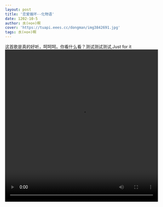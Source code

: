 ```yaml
---
layout: post
title: '恋爱循环--化物语'
date: 1202-10-5
author: 水(⊙o⊙)啊
cover: 'https://tuapi.eees.cc/dongman/img3842691.jpg'
tags: 水(⊙o⊙)啊
---
```

这首歌是真的好听，呵呵呵。你看什么看？测试测试测试,Just for it
  <video width="100%" height="500px" controls="controls" autoplay="autoplay">
  <source src="https://1251316161.vod2.myqcloud.com/007a649dvodcq1251316161/28e863295285890807933354104/Lfh4n7JSgjsA.mp4" type="video/mp4" />
  <source src="https://cn-jsnj-gd-bcache-04.bilivideo.com/upgcxcode/71/70/6657071/6657071_da3-1-16.mp4?e=ig8euxZM2rNcNbRVhwdVhwdlhWdVhwdVhoNvNC8BqJIzNbfq9rVEuxTEnE8L5F6VnEsSTx0vkX8fqJeYTj_lta53NCM=&uipk=5&nbs=1&deadline=1633006338&gen=playurlv2&os=bcache&oi=2073480757&trid=000051e6d3d1f5a445cab934ac34b039b83dh&platform=html5&upsig=81bce4123faf1cf11a9c2e1cbe39072f&uparams=e,uipk,nbs,deadline,gen,os,oi,trid,platform&cdnid=2293&mid=0&bvc=vod&nettype=0&logo=80000000" type="video/mp4" />
  </video>
